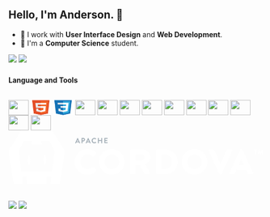 ## Hello, I'm Anderson. 👋

- 🔭 I work with **User Interface Design** and **Web Development**.
- 🌱 I'm a **Computer Science** student.

<picture>
  <source
    srcset="https://github-readme-stats.vercel.app/api?username=andersonmarioneto&show_icons=true&theme=transparent"
    media="(prefers-color-scheme: dark)"
  />
  <source
    srcset="https://github-readme-stats.vercel.app/api?username=andersonmarioneto&show_icons=true"
    media="(prefers-color-scheme: light), (prefers-color-scheme: no-preference)"
  />
  <img height="180em" src="https://github-readme-stats.vercel.app/api?username=andersonmarioneto&show_icons=true" />
</picture>

<picture>
  <!--img height="180em" src="https://github-readme-stats.vercel.app/api/top-langs/?username=andersonmarioneto&show_icons=true&layout=compact&langs_count=16&theme=transparent" /-->
  <img height="180em" src="https://github-readme-stats.vercel.app/api/top-langs/?username=andersonmarioneto&show_icons=true&layout=compact&theme=transparent" />  
</picture>

###
**Language and Tools**

<div style="display: inline_block"><br>
  <img align="center" height="30" width="40" src="https://cdn.jsdelivr.net/gh/devicons/devicon@latest/icons/figma/figma-original.svg" />
  <img align="center" height="30" width="40" src="https://raw.githubusercontent.com/devicons/devicon/master/icons/html5/html5-original.svg" />
  <img align="center" height="30" width="40" src="https://raw.githubusercontent.com/devicons/devicon/master/icons/css3/css3-original.svg" />
  <img align="center" height="30" width="40" src="https://cdn.jsdelivr.net/gh/devicons/devicon@latest/icons/tailwindcss/tailwindcss-original.svg" />          
  <img align="center" height="30" width="40" src="https://cdn.jsdelivr.net/gh/devicons/devicon@latest/icons/bootstrap/bootstrap-original.svg" />
  <img align="center" height="30" width="40" src="https://cdn.jsdelivr.net/gh/devicons/devicon@latest/icons/swiper/swiper-original.svg" />
  <img align="center" height="30" width="40" src="https://cdn.jsdelivr.net/gh/devicons/devicon@latest/icons/framework7/framework7-original.svg" />        
  <img align="center" height="30" width="40" src="https://cdn.jsdelivr.net/gh/devicons/devicon@latest/icons/javascript/javascript-original.svg" />
  <img align="center" height="30" width="40" src="https://cdn.jsdelivr.net/gh/devicons/devicon@latest/icons/php/php-original.svg" />
  <img align="center" height="30" width="40" src="https://cdn.jsdelivr.net/gh/devicons/devicon@latest/icons/mysql/mysql-original.svg" />
  <img align="center" height="30" width="40" src="https://cdn.jsdelivr.net/gh/devicons/devicon@latest/icons/sqldeveloper/sqldeveloper-original.svg" />
  <img align="center" height="30" width="40" src="https://cdn.jsdelivr.net/gh/devicons/devicon@latest/icons/linux/linux-original.svg" />
  <img align="center" height="30" width="40" src="https://cdn.jsdelivr.net/gh/devicons/devicon@latest/icons/c/c-original.svg" />
  <svg xmlns="http://www.w3.org/2000/svg" xmlns:xlink="http://www.w3.org/1999/xlink" version="1.1" id="Layer_1" x="0px" y="0px" viewBox="0 0 960 203" style="enable-background:new 0 0 960 203;" xml:space="preserve">
<style type="text/css">
	.st0{fill:#FFFFFF;}
	.st1{fill:#A5B0B8;}
	.st2{fill:#fff;}
</style>
<g>
	<g>
		<path class="st0" d="M193.2,203h-34.4l2.4-29h-16.9l-2.4,29H70.6l-2.4-29H51.3l2.4,29H19.3L0,77.3L48.3,0h115.9l48.3,77.3    L193.2,203z M154.5,38.7h-31l2.1,14.5H86.9L89,38.7H58L38.6,77.3l9.7,77.3h115.9l9.7-77.3L154.5,38.7z M137.6,129    c-2.7,0-4.8-8-4.8-18s2.2-18,4.8-18c2.7,0,4.8,8,4.8,18S140.3,129,137.6,129z M76.7,130.5c-2.7,0-4.8-8-4.8-18s2.2-18,4.8-18    c2.7,0,4.8,8,4.8,18S79.3,130.5,76.7,130.5z"/>
	</g>
	<g>
		<g>
			<path class="st1" d="M251.3,47.7l8.7-18.9c0.1-0.2,0.2-0.3,0.5-0.3h0.3c0.3,0,0.4,0.1,0.5,0.3l8.6,18.9c0.2,0.4-0.1,0.7-0.5,0.7     H267c-0.4,0-0.6-0.2-0.8-0.6l-1.4-3h-8.4l-1.4,3c-0.1,0.3-0.4,0.6-0.8,0.6h-2.4C251.4,48.4,251.2,48,251.3,47.7z M263.5,41.7     l-2.8-6.2h-0.1l-2.8,6.2H263.5z"/>
			<path class="st1" d="M275.3,29.3c0-0.3,0.2-0.5,0.5-0.5h6.6c3.5,0,6.3,2.8,6.3,6.2c0,3.5-2.8,6.3-6.3,6.3H279v6.6     c0,0.3-0.3,0.5-0.5,0.5h-2.6c-0.3,0-0.5-0.3-0.5-0.5V29.3z M282.2,37.8c1.6,0,2.9-1.3,2.9-2.9c0-1.5-1.3-2.7-2.9-2.7H279v5.6     H282.2z"/>
			<path class="st1" d="M291.1,47.7l8.7-18.9c0.1-0.2,0.2-0.3,0.5-0.3h0.3c0.3,0,0.4,0.1,0.5,0.3l8.6,18.9c0.2,0.4-0.1,0.7-0.5,0.7     h-2.4c-0.4,0-0.6-0.2-0.8-0.6l-1.4-3h-8.4l-1.4,3c-0.1,0.3-0.4,0.6-0.8,0.6h-2.4C291.1,48.4,290.9,48,291.1,47.7z M303.2,41.7     l-2.8-6.2h-0.1l-2.8,6.2H303.2z"/>
			<path class="st1" d="M323.6,28.5c2.8,0,4.9,0.9,6.8,2.6c0.3,0.2,0.3,0.6,0,0.8l-1.7,1.8c-0.2,0.2-0.5,0.2-0.7,0     c-1.2-1-2.8-1.7-4.3-1.7c-3.6,0-6.3,3-6.3,6.5c0,3.5,2.7,6.5,6.3,6.5c1.7,0,3.1-0.6,4.3-1.6c0.2-0.2,0.5-0.2,0.7,0l1.7,1.8     c0.2,0.2,0.2,0.6,0,0.8c-1.9,1.9-4.3,2.7-6.8,2.7c-5.6,0-10.1-4.5-10.1-10.1S318,28.5,323.6,28.5z"/>
			<path class="st1" d="M336.9,29.3c0-0.3,0.3-0.5,0.5-0.5h2.6c0.3,0,0.5,0.3,0.5,0.5v7.4h9.1v-7.4c0-0.3,0.2-0.5,0.5-0.5h2.6     c0.3,0,0.5,0.3,0.5,0.5v18.6c0,0.3-0.3,0.5-0.5,0.5h-2.6c-0.3,0-0.5-0.3-0.5-0.5v-7.7h-9.1v7.7c0,0.3-0.2,0.5-0.5,0.5h-2.6     c-0.3,0-0.5-0.3-0.5-0.5V29.3z"/>
			<path class="st1" d="M361.3,29.3c0-0.3,0.2-0.5,0.5-0.5h11.4c0.3,0,0.5,0.3,0.5,0.5v2.3c0,0.3-0.2,0.5-0.5,0.5h-8.3v4.6h6.9     c0.3,0,0.5,0.3,0.5,0.5v2.3c0,0.3-0.3,0.5-0.5,0.5h-6.9V45h8.3c0.3,0,0.5,0.3,0.5,0.5v2.3c0,0.3-0.2,0.5-0.5,0.5h-11.4     c-0.3,0-0.5-0.3-0.5-0.5V29.3z"/>
		</g>
		<g>
			<g>
				<path class="st2" d="M936.7,71.6h-10.5c-0.5,0-1,0.4-1,1v2c0,0.5,0.4,1,1,1h3.2v13c0,0.5,0.4,1,1,1h2.2c0.5,0,1-0.4,1-1v-13h3.2      c0.5,0,1-0.4,1-1v-2C937.7,72.1,937.2,71.6,936.7,71.6z"/>
				<path class="st2" d="M960,88.3l-2.8-16.1c-0.1-0.5-0.4-0.8-0.9-0.8h-0.4c-0.4,0-0.7,0.2-0.9,0.5l-4.9,10.5l-4.9-10.5      c-0.2-0.3-0.5-0.5-0.9-0.5H944c-0.5,0-0.9,0.3-0.9,0.8l-2.9,16.2c0,0.3,0,0.6,0.2,0.8c0.2,0.2,0.4,0.3,0.7,0.3h2.2      c0.5,0,0.9-0.4,0.9-0.8l1.2-7.6l3.6,8c0.2,0.3,0.5,0.5,0.9,0.5h0.4c0.4,0,0.8-0.2,0.9-0.6l3.6-8l1.2,7.6      c0.1,0.4,0.5,0.7,0.9,0.7h2.2c0.3,0,0.6-0.1,0.8-0.3C960,88.9,960,88.6,960,88.3z"/>
			</g>
			<g>
				<path class="st2" d="M322.4,139c-0.8-0.8-1.9-1.2-3-1.2c-1.1,0-2.1,0.4-2.9,1.1c-5.6,4.6-11.8,6.9-18.4,6.9      c-15,0-26.7-12.1-26.7-27.6c0-15.6,11.7-27.9,26.6-27.9c6.6,0,13.3,2.6,18.4,7c0.9,0.8,1.9,1.3,3,1.3c1.1,0,2.2-0.5,3-1.4l7.8-8      c0.9-0.9,1.4-2.1,1.3-3.3c0-1.2-0.6-2.4-1.5-3.2c-9.6-8.6-19.6-12.4-32.4-12.4c-26.6,0-48.3,21.7-48.3,48.3      c0,12.9,5,25,14.1,34.1c9.1,9,21.2,14,34.2,14c12.5,0,23.8-4.5,32.6-13c0.9-0.9,1.4-2.2,1.4-3.5c0-1.1-0.5-2.1-1.3-2.8      L322.4,139z"/>
				<path class="st2" d="M389.5,70.1c-12.9,0-25,5-34.1,14.1c-9,9.1-14,21.2-14,34.2c0,27,21.1,48.1,48.1,48.1c13,0,25.1-5,34.1-14      c9.1-9,14.1-21.1,14.1-34.1C437.7,91.8,416.1,70.1,389.5,70.1z M389.5,145.8c-15.1,0-27.4-12.3-27.4-27.4      c0-15.2,12.3-27.6,27.4-27.6c14.9,0,27.5,12.7,27.5,27.6C417,133.5,404.7,145.8,389.5,145.8z"/>
				<path class="st2" d="M534.3,101c0-16.3-13.4-29.6-30-29.6h-41.7c-2.4,0-4.4,2-4.4,4.4v84.9c0,2.4,2,4.4,4.4,4.4h11.8      c2.4,0,4.4-2,4.4-4.4v-30.7h15l17.5,32.9c0.5,1.1,1.8,2.3,3.8,2.3h13.5c1.7,0,3.1-0.8,3.9-2.1c0.8-1.4,0.8-3.1,0-4.6l-16.5-30.7      C527.4,122.6,534.3,112.4,534.3,101z M513.7,101.3c0,6-4.9,11.1-10.7,11.1H479V90.8H503C508.8,90.8,513.7,95.6,513.7,101.3z"/>
				<path class="st2" d="M591.1,71.4h-30.4c-2.3,0-4.3,2-4.3,4.4v84.9c0,2.4,2,4.4,4.3,4.4h30.4c25.9,0,47-21.1,47-47      C638.1,92.4,617,71.4,591.1,71.4z M616.4,118.2c0,15.9-11.3,27.4-26.9,27.4h-12.6V90.9h12.6C605.1,90.9,616.4,102.4,616.4,118.2      z"/>
				<path class="st2" d="M701.4,70.1c-12.9,0-25,5-34.1,14.1c-9,9.1-14,21.2-14,34.2c0,27,21.1,48.1,48.1,48.1c13,0,25.1-5,34.1-14      c9.1-9,14.1-21.1,14.1-34.1C749.6,91.8,728,70.1,701.4,70.1z M701.4,145.8c-15.1,0-27.4-12.3-27.4-27.4      c0-15.2,12.3-27.6,27.4-27.6c14.9,0,27.5,12.7,27.5,27.6C728.9,133.5,716.6,145.8,701.4,145.8z"/>
				<path class="st2" d="M843.4,73.4c-0.8-1.3-2.2-2-3.8-2h-13.1c-2.1,0-3.5,1.3-4,2.6l-23.3,52.1l-23.2-52c-0.5-1.3-2-2.7-4-2.7      h-13.1c-1.6,0-3,0.7-3.8,2c-0.8,1.2-0.9,2.8-0.2,4.2l39.7,86.4c0.8,1.6,2.2,2.5,4,2.5h1.3c1.7,0,3.2-0.9,4-2.6l39.8-86.3      C844.3,76.2,844.2,74.6,843.4,73.4z"/>
				<path class="st2" d="M922,159.1l-39.5-86.4c-0.3-0.6-1.3-2.5-4-2.5h-1.3c-1.7,0-3.2,0.9-4,2.6L833.3,159c-0.7,1.4-0.6,3,0.2,4.2      c0.8,1.2,2.2,2,3.8,2h11.2c2.5,0,4.6-1.4,5.5-3.7l5.8-12.7h35.8l5.8,12.7c0.9,1.8,2.3,3.7,5.5,3.7H918c1.6,0,3-0.7,3.8-2      C922.6,162,922.6,160.5,922,159.1z M887.4,130.6h-19.6l9.7-21.8L887.4,130.6z"/>
			</g>
		</g>
	</g>
</g>
</svg>
</div>

##

  <a href="https://discord.com/channels/1247671452782559345" target="_blank"><img src="https://img.shields.io/badge/Discord-7289DA?style=for-the-badge&logo=discord&logoColor=white" target="_blank"></a> 
  <a href="mailto:netoanderson192@gmail.com"><img src="https://img.shields.io/badge/-Gmail-%23333?style=for-the-badge&logo=gmail&logoColor=white" target="_blank"></a>
